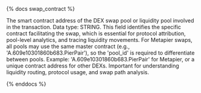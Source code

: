 {% docs swap_contract %}

The smart contract address of the DEX swap pool or liquidity pool involved in the transaction. Data type: STRING. This field identifies the specific contract facilitating the swap, which is essential for protocol attribution, pool-level analytics, and tracing liquidity movements. For Metapier swaps, all pools may use the same master contract (e.g., 'A.609e10301860b683.PierPair'), so the 'pool_id' is required to differentiate between pools. Example: 'A.609e10301860b683.PierPair' for Metapier, or a unique contract address for other DEXs. Important for understanding liquidity routing, protocol usage, and swap path analysis.

{% enddocs %}